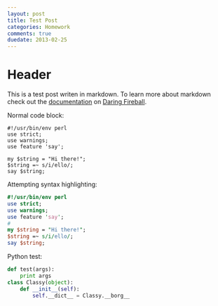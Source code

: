 ```yaml
---
layout: post
title: Test Post
categories: Homework
comments: true
duedate: 2013-02-25
---
```


# Header

This is a test post writen in markdown. To learn more about markdown check out the [documentation](http://daringfireball.net/projects/markdown/) on [Daring Fireball](http://daringfireball.net/).

Normal code block:

    #!/usr/bin/env perl
    use strict;
    use warnings;
    use feature 'say';

    my $string = "Hi there!";
    $string =~ s/i/ello/;
    say $string;

Attempting syntax highlighting:

```perl
#!/usr/bin/env perl
use strict;
use warnings;
use feature 'say';
#
my $string = "Hi there!";
$string =~ s/i/ello/;
say $string;
```

Python test:

```python
def test(args):
    print args
class Classy(object):
    def __init__(self):
        self.__dict__ = Classy.__borg__
```

